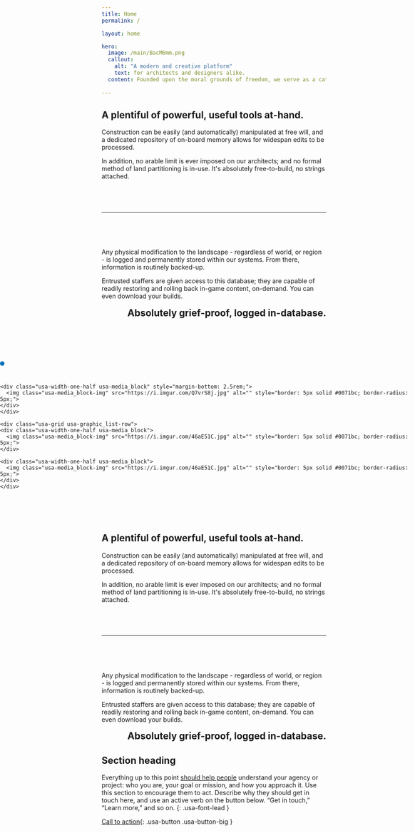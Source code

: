 ```yaml
---
title: Home
permalink: /

layout: home

hero:
  image: /main/BacM6mm.png
  callout:
    alt: "A modern and creative platform"
    text: for architects and designers alike.
  content: Founded upon the moral grounds of freedom, we serve as a catalyst for architecture; and allow our members to function with minimal governance.
  
---
```


<section class="usa-grid usa-section" style="padding: 0;">
  <div class="usa-width-one-third">
    <h2>A plentiful of powerful, useful tools at-hand.</h2>
  </div>
  <div class="usa-width-two-thirds">
    <p>Construction can be easily (and automatically) manipulated at free will, and a dedicated repository of on-board memory allows for widespan edits to be processed.</p>
    <p>In addition, no arable limit is ever imposed on our architects; and no formal method of land partitioning is in-use. It's absolutely free-to-build, no strings attached.</p>
  </div>
</section>

<hr style="margin-top: 4.5rem; margin-bottom: 5rem;">

<section class="usa-grid usa-section" style="padding: 0;">
  <div class="usa-width-two-thirds">
    <p>Any physical modification to the landscape - regardless of world, or region - is logged and permanently stored within our systems. From there, information is routinely backed-up.</p>
    <p>Entrusted staffers are given access to this database; they are capable of readily restoring and rolling back in-game content, on-demand. You can even download your builds.</p>
  </div>
  <div class="usa-width-one-third" style="text-align: right;">
    <h2 style="margin-top: .8em;">Absolutely grief-proof, logged in-database.</h2>
  </div>
</section>

<section class="usa-section usa-section-dark usa-graphic_list" style="margin-top: 6rem; margin-bottom: 6rem; position: relative; width: 100vw; left: calc(-50vw + 50%);">
    <div class="usa-grid usa-graphic_list-row">
    <div class="usa-width-one-half usa-media_block" style="margin-bottom: 2.5rem;">
      <img class="usa-media_block-img" src="https://i.imgur.com/2vHloV4.jpg" alt="" style="border: 5px solid #0071bc; border-radius: 5px;">
    </div>
  
    <div class="usa-width-one-half usa-media_block" style="margin-bottom: 2.5rem;">
      <img class="usa-media_block-img" src="https://i.imgur.com/Q7vrS8j.jpg" alt="" style="border: 5px solid #0071bc; border-radius: 5px;">
    </div>
    </div>
  
    <div class="usa-grid usa-graphic_list-row">
    <div class="usa-width-one-half usa-media_block">
      <img class="usa-media_block-img" src="https://i.imgur.com/46aE51C.jpg" alt="" style="border: 5px solid #0071bc; border-radius: 5px;">
    </div>
    
    <div class="usa-width-one-half usa-media_block">
      <img class="usa-media_block-img" src="https://i.imgur.com/46aE51C.jpg" alt="" style="border: 5px solid #0071bc; border-radius: 5px;">
    </div>
    </div>  
</section>

<section class="usa-grid usa-section" style="padding: 0;">
  <div class="usa-width-one-third">
    <h2>A plentiful of powerful, useful tools at-hand.</h2>
  </div>
  <div class="usa-width-two-thirds">
    <p>Construction can be easily (and automatically) manipulated at free will, and a dedicated repository of on-board memory allows for widespan edits to be processed.</p>
    <p>In addition, no arable limit is ever imposed on our architects; and no formal method of land partitioning is in-use. It's absolutely free-to-build, no strings attached.</p>
  </div>
</section>

<hr style="margin-top: 4.5rem; margin-bottom: 5rem;">

<section class="usa-grid usa-section" style="padding: 0;">
  <div class="usa-width-two-thirds">
    <p>Any physical modification to the landscape - regardless of world, or region - is logged and permanently stored within our systems. From there, information is routinely backed-up.</p>
    <p>Entrusted staffers are given access to this database; they are capable of readily restoring and rolling back in-game content, on-demand. You can even download your builds.</p>
  </div>
  <div class="usa-width-one-third" style="text-align: right;">
    <h2 style="margin-top: .8em;">Absolutely grief-proof, logged in-database.</h2>
  </div>
</section>

## Section heading

Everything up to this point [should help people](javascript:void(0);) understand your agency or project: who you are, your goal or mission, and how you approach it. Use this section to encourage them to act. Describe why they should get in touch here, and use an active verb on the button below. “Get in touch,” “Learn more,” and so on.
{: .usa-font-lead }

[Call to action](#){: .usa-button .usa-button-big }
